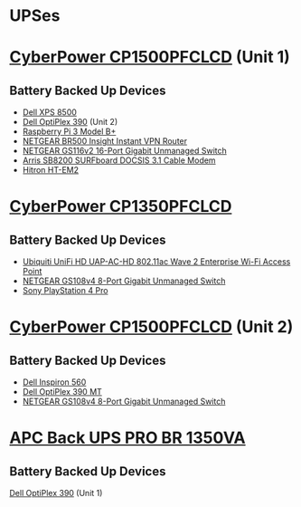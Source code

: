# UPSes

# [CyberPower CP1500PFCLCD](https://www.cyberpowersystems.com/product/ups/cp1500pfclcd/) (Unit 1)

## Battery Backed Up Devices

* [Dell XPS 8500](https://github.com/jdrch/Hardware/blob/master/Dell%20XPS%208500%20Special%20Edition.md#ups)
* [Dell OptiPlex 390](https://github.com/jdrch/Hardware/blob/master/Dell%20OptiPlex%20390-1%20SFF.md#ups) (Unit 2)
* [Raspberry Pi 3 Model B+](https://github.com/jdrch/Hardware/blob/master/Raspberry%20Pi%203%20Model%20B%2B.md#ups)
* [NETGEAR BR500 Insight Instant VPN Router](https://github.com/jdrch/Hardware/blob/master/Network.md#router)
* [NETGEAR GS116v2 16-Port Gigabit Unmanaged Switch](https://github.com/jdrch/Hardware/blob/master/Network.md#switches)
* [Arris SB8200 SURFboard DOCSIS 3.1 Cable Modem](https://github.com/jdrch/Hardware/blob/master/Network.md#internet-modem)
* [Hitron HT-EM2](https://github.com/jdrch/Hardware/blob/master/Network.md#moca-adapter)

# [CyberPower CP1350PFCLCD](https://www.cyberpowersystems.com/product/ups/cp1350pfclcd/) 

## Battery Backed Up Devices

* [Ubiquiti UniFi HD UAP-AC-HD 802.11ac Wave 2 Enterprise Wi-Fi Access Point](https://github.com/jdrch/Hardware/blob/master/Network.md#wireless-access-point)
* [NETGEAR GS108v4 8-Port Gigabit Unmanaged Switch](https://github.com/jdrch/Hardware/blob/master/Network.md#switches)
* [Sony PlayStation 4 Pro](https://github.com/jdrch/Hardware/blob/master/Consoles.md#ups)

# [CyberPower CP1500PFCLCD](https://www.cyberpowersystems.com/product/ups/cp1500pfclcd/) (Unit 2)

## Battery Backed Up Devices

* [Dell Inspiron 560](https://github.com/jdrch/Hardware/blob/master/Dell%20Inspiron%20560.md#ups)
* [Dell OptiPlex 390 MT](https://github.com/jdrch/Hardware/blob/master/Dell%20OptiPlex%20390%20MT.md#ups)
* [NETGEAR GS108v4 8-Port Gigabit Unmanaged Switch](https://github.com/jdrch/Hardware/blob/master/Network.md#switches)

# [APC Back UPS PRO BR 1350VA](https://www.apc.com/shop/us/en/products/Back-UPS-PRO-BR-1350VA-SineWave-10-Outlets-2-USB-Charging-Ports-AVR-LCD-interface/P-BR1350MS)

## Battery Backed Up Devices

[Dell OptiPlex 390](https://github.com/jdrch/Hardware/blob/master/Dell%20OptiPlex%20390%20SFF.md#ups) (Unit 1)
